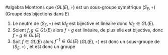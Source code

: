#algebra 
Montrons que $(GL(E), \circ)$ est un sous-groupe symétrique $(S_E,  \circ)$ (Groupe des bijections dans $E$)

1. Le neutre de $(S_E,  \circ)$ est $Id_E$ est bijective et linéaire donc $Id_E \in GL(E)$.
2. Soient $f,g \in GL(E)$ alors $f \circ g$ est linéaire, de plus elle est bijective, donc $f \circ g \in GL(E)$
3. Soit $f \in GL(E)$ alors $f^{-1} \in GL(E)$
$(GL(E), \circ)$ est donc un sous-groupe de $(S_E,  \circ)$ , et est donc un groupe